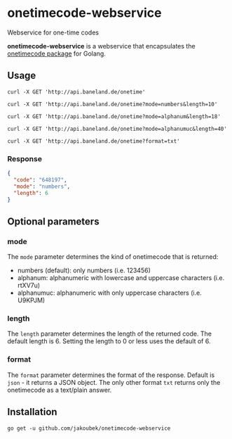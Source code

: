 # onetimecode-webservice
Webservice for one-time codes

**onetimecode-webservice** is a webservice that encapsulates the [onetimecode package](https://github.com/jakoubek/onetimecode) for Golang.

## Usage

```
curl -X GET 'http://api.baneland.de/onetime'

curl -X GET 'http://api.baneland.de/onetime?mode=numbers&length=10'

curl -X GET 'http://api.baneland.de/onetime?mode=alphanum&length=18'

curl -X GET 'http://api.baneland.de/onetime?mode=alphanumuc&length=40'

curl -X GET 'http://api.baneland.de/onetime?format=txt'
```

### Response

```json
{
  "code": "648197",
  "mode": "numbers",
  "length": 6
}
```

## Optional parameters

### mode

The `mode` parameter determines the kind of onetimecode that is returned:

- numbers (default): only numbers (i.e. 123456)
- alphanum: alphanumeric with lowercase and uppercase characters (i.e. rtXV7u)
- alphanumuc: alphanumeric with only uppercase characters (i.e. U9KPJM)

### length

The `length` parameter determines the length of the returned code. The default length is 6. Setting the length to 0 or less uses the default of 6.

### format

The `format` parameter determines the format of the response. Default is `json` - it returns a JSON object.
The only other format `txt` returns only the onetimecode as a text/plain answer.

## Installation

```
go get -u github.com/jakoubek/onetimecode-webservice
```
